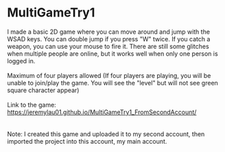 # MultiGameTry1
I made a basic 2D game where you can move around and jump with the WSAD keys. You can double jump if you press "W" twice. If you catch a weapon, you can use your mouse to fire it.
There are still some glitches when multiple people are online, but it works well when only one person is logged in. <br><br>Maximum of four players allowed (If four players are playing, you will be unable to join/play the game. You will see the "level" but will not see green square character appear)<br><br>
Link to the game: https://jeremylau01.github.io/MultiGameTry1_FromSecondAccount/
<br><br><br>Note: I created this game and uploaded it to my second account, then imported the project into this account, my main account.
